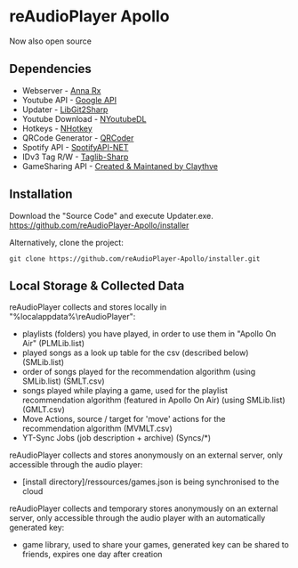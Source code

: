 # reAudioPlayer Apollo

Now also open source

## Dependencies

- Webserver - [Anna Rx](https://github.com/Anna-Rx/Anna)
- Youtube API - [Google API](https://github.com/googleapis/google-api-dotnet-client)
- Updater - [LibGit2Sharp](https://github.com/libgit2/libgit2sharp)
- Youtube Download - [NYoutubeDL](http://gitlab.com/rgunti/nyoutubedl)
- Hotkeys - [NHotkey](https://github.com/thomaslevesque/NHotkey)
- QRCode Generator - [QRCoder](https://github.com/codebude/QRCoder)
- Spotify API - [SpotifyAPI-NET](https://github.com/JohnnyCrazy/SpotifyAPI-NET)
- IDv3 Tag R/W - [Taglib-Sharp](https://github.com/mono/taglib-sharp)
- GameSharing API - [Created & Maintaned by Claythve](https://github.com/Claythve)

## Installation

Download the "Source Code" and execute Updater.exe. https://github.com/reAudioPlayer-Apollo/installer

Alternatively, clone the project:

```
git clone https://github.com/reAudioPlayer-Apollo/installer.git
```

## Local Storage & Collected Data

reAudioPlayer collects and stores locally in "%localappdata%\reAudioPlayer":
- playlists (folders) you have played, in order to use them in "Apollo On Air" (PLMLib.list)
- played songs as a look up table for the csv (described below) (SMLib.list)
- order of songs played for the recommendation algorithm (using SMLib.list) (SMLT.csv)
- songs played while playing a game, used for the playlist recommendation algorithm (featured in Apollo On Air) (using SMLib.list) (GMLT.csv)
- Move Actions, source / target for 'move' actions for the recommendation algorithm (MVMLT.csv)
- YT-Sync Jobs (job description + archive) (Syncs/*)

reAudioPlayer collects and stores anonymously on an external server, only accessible through the audio player:
- [install directory]/ressources/games.json is being synchronised to the cloud

reAudioPlayer collects and temporary stores anonymously on an external server, only accessible through the audio player with an automatically generated key:
- game library, used to share your games, generated key can be shared to friends, expires one day after creation

